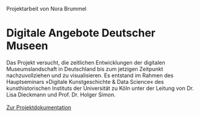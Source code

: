 Projektarbeit von Nora Brummel
# Digitale Angebote Deutscher Museen 

Das Projekt versucht, die zeitlichen Entwicklungen der digitalen Museumslandschaft in Deutschland bis zum jetzigen Zeitpunkt nachzuvollziehen und zu visualisieren. Es entstand im Rahmen des Hauptseminars »Digitale Kunstgeschichte & Data Science« des kunsthistorischen Instituts der Universität zu Köln unter der Leitung von Dr. Lisa Dieckmann und Prof. Dr. Holger Simon. </br></br>
[Zur Projektdokumentation](./Projektbeschreibung.pdf)
